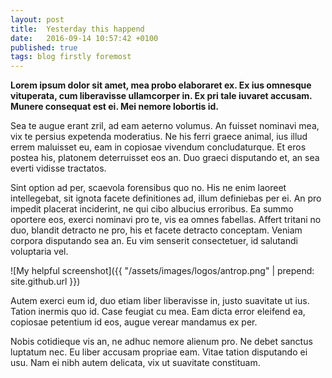 ```yaml
---
layout: post
title:  Yesterday this happend
date:   2016-09-14 10:57:42 +0100
published: true
tags: blog firstly foremost
---
```


**Lorem ipsum dolor sit amet, mea probo elaboraret ex. Ex ius omnesque vituperata, cum liberavisse ullamcorper in. Ex pri tale iuvaret accusam. Munere consequat est ei. Mei nemore lobortis id.**

Sea te augue erant zril, ad eam aeterno volumus. An fuisset nominavi mea, vix te persius expetenda moderatius. Ne his ferri graece animal, ius illud errem maluisset eu, eam in copiosae vivendum concludaturque. Et eros postea his, platonem deterruisset eos an. Duo graeci disputando et, an sea everti vidisse tractatos.

Sint option ad per, scaevola forensibus quo no. His ne enim laoreet intellegebat, sit ignota facete definitiones ad, illum definiebas per ei. An pro impedit placerat inciderint, ne qui cibo albucius erroribus. Ea summo oportere eos, exerci nominavi pro te, vis ea omnes fabellas. Affert tritani no duo, blandit detracto ne pro, his et facete detracto conceptam. Veniam corpora disputando sea an. Eu vim senserit consectetuer, id salutandi voluptaria vel.

![My helpful screenshot]({{ "/assets/images/logos/antrop.png" | prepend: site.github.url }})

Autem exerci eum id, duo etiam liber liberavisse in, justo suavitate ut ius. Tation inermis quo id. Case feugiat cu mea. Eam dicta error eleifend ea, copiosae petentium id eos, augue verear mandamus ex per.

Nobis cotidieque vis an, ne adhuc nemore alienum pro. Ne debet sanctus luptatum nec. Eu liber accusam propriae eam. Vitae tation disputando ei usu. Nam ei nibh autem delicata, vix ut suavitate constituam.
